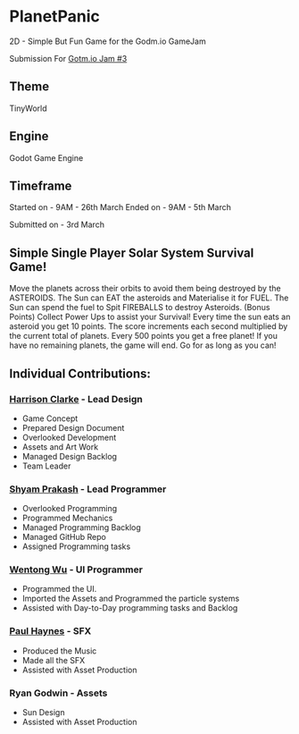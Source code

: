# PlanetPanic
2D - Simple But Fun Game for the Godm.io GameJam 

Submission For [Gotm.io Jam #3](https://itch.io/jam/gotm-jam-3)

## Theme 
TinyWorld

## Engine
Godot Game Engine

## Timeframe
Started on - 9AM - 26th March
Ended on - 9AM - 5th March

Submitted on - 3rd March

## Simple Single Player Solar System Survival Game!

Move the planets across their orbits to avoid them being destroyed by the ASTEROIDS.
The Sun can EAT the asteroids and Materialise it for FUEL.
The Sun can spend the fuel to Spit FIREBALLS to destroy Asteroids. (Bonus Points)
Collect Power Ups to assist your Survival!
Every time the sun eats an asteroid you get 10 points.
The score increments each second multiplied by the current total of planets.
Every 500 points  you get a free planet!
If you have no remaining planets, the game will end.
Go for as long as you can!

## Individual Contributions: 

### [Harrison Clarke](https://github.com/ArryLad) - Lead Design 
- Game Concept 
- Prepared Design Document
- Overlooked Development
- Assets and Art Work
- Managed Design Backlog
- Team Leader

### [Shyam Prakash](https://github.com/ScrappyMan25) - Lead Programmer
- Overlooked Programming
- Programmed Mechanics
- Managed Programming  Backlog
- Managed GitHub Repo
- Assigned Programming tasks

### [Wentong Wu](https://github.com/Wentong-Wu) - UI Programmer
- Programmed the UI.
- Imported the Assets and Programmed the particle systems
- Assisted with Day-to-Day programming tasks and Backlog

### [Paul Haynes](https://github.com/PH20001) - SFX 
- Produced the Music 
- Made all the SFX  
- Assisted with Asset Production

### Ryan Godwin - Assets
- Sun Design
- Assisted with Asset Production
